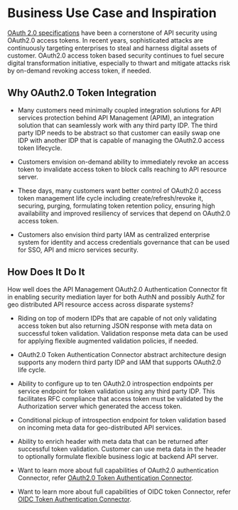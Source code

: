 ﻿---
sidebar_position: 2
---

# Business Use Case and Inspiration

<head>
  <meta name="guidename" content="API Management"/>
  <meta name="context" content="GUID-16d1df3e-f4f0-4c94-b0f7-cc23238d569f"/>
</head>


[OAuth 2.0 specifications](https://tools.ietf.org/html/rfc6749) have been a cornerstone of API security using OAuth2.0 access tokens. In recent years, sophisticated attacks are continuously targeting enterprises to steal and harness digital assets of customer. OAuth2.0 access token based security continues to fuel secure digital transformation initiative, especially to thwart and mitigate attacks risk by on-demand revoking access token, if needed. 

## Why OAuth2.0 Token Integration

- Many customers need minimally coupled integration solutions for API services protection behind API Management (APIM), an integration solution that can seamlessly work with any third party IDP. The third party IDP needs to be abstract so that customer can easily swap one IDP with another IDP that is capable of managing the OAuth2.0 access token lifecycle. 

- Customers envision on-demand ability to immediately revoke an access token to invalidate access token to block calls reaching to API resource server.

- These days, many customers want better control of OAuth2.0 access token management life cycle including create/refresh/revoke it, securing, purging, formulating token retention policy, ensuring high availability and improved resiliency of services that depend on OAuth2.0 access token.

- Customers also envision third party IAM as centralized enterprise system for identity and access credentials governance that can be used for SSO, API and micro services security. 

## How Does It Do It

How well does the API Management OAuth2.0 Authentication Connector fit in enabling security mediation layer for both AuthN and possibly AuthZ for geo distributed API resource access across disparate systems? 

- Riding on top of modern IDPs that are capable of not only validating access token but also returning JSON response with meta data on successful token validation. Validation response meta data can be used for applying flexible augmented validation policies, if needed. 

- OAuth2.0 Token Authentication Connector abstract architecture design supports any modern third party IDP and IAM that supports OAuth2.0 life cycle. 

- Ability to configure up to ten OAuth2.0 introspection endpoints per service endpoint for token validation using any third party IDP. This facilitates RFC compliance that access token must be validated by the Authorization server which generated the access token. 

- Conditional pickup of introspection endpoint for token validation based on incoming meta data for geo-distributed API services. 

- Ability to enrich header with meta data that can be returned after successful token validation. Customer can use meta data in the header to optionally formulate flexible business logic at backend API server. 

- Want to learn more about full capabilities of OAuth2.0 authentication Connector, refer [OAuth2.0 Token Authentication Connector](../../BoomiMasheryConnectors/OAuth2.0TokenAuthenticationConnector/Overview.md).

- Want to learn more about full capabilities of OIDC token Connector, refer [OIDC Token Authentication Connector](../../BoomiMasheryConnectors/OIDCTokenAuthenticatorConnector/Overview.md).
